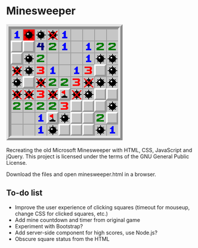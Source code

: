 # Minesweeper

![Sample Minesweeper play](./images/sample_play.png)

Recreating the old Microsoft Minesweeper with HTML, CSS, JavaScript and jQuery.
This project is licensed under the terms of the GNU General Public License.

Download the files and open minesweeper.html in a browser.

## To-do list
* Improve the user experience of clicking squares (timeout for mouseup, change
  CSS for clicked squares, etc.)
* Add mine countdown and timer from original game
* Experiment with Bootstrap?
* Add server-side component for high scores, use Node.js?
* Obscure square status from the HTML
